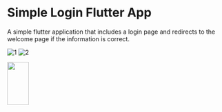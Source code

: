 # Simple Login Flutter App
A simple flutter application that includes a login page and redirects to the welcome page if the information is correct.

![1](https://user-images.githubusercontent.com/56589369/87324873-649c6400-c539-11ea-9a92-168487bc0e93.png)
![2](https://user-images.githubusercontent.com/56589369/87324891-6bc37200-c539-11ea-90ea-017ef51d222b.png)

<img src=https://user-images.githubusercontent.com/56589369/87324873-649c6400-c539-11ea-9a92-168487bc0e93.png height="100" width="50">

